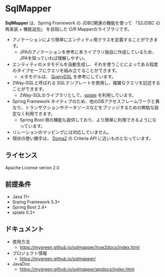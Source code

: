 # SqlMapper

**SqlMapper** は、Spring Framework の JDBC関連の機能を使って 「S2JDBC の再実装 + 機能追加」 を目指した O/R Mapperのライブラリです。

- アノテーションにより簡単にエンティティ用クラスを定義することができます。
  - JPAのアノテーションを参考に本ライブラリ独自に作成しているため、JPAを知っていれば理解しやすい。
- エンティティのメタモデルを自動生成し、それを使うことによってある程度のタイプセーフにクエリを組み立てることができます。
  - メタモデルは、 [QueryDSL](http://www.querydsl.com/) を参考にしています。
- 2Way-SQLと呼ばれる SQLテンプレートを使用し、複雑なクエリを記述することができます。
  - 2Way-SQLのライブラリとして、[splate](https://mygreen.github.io/splate/) を利用しています。
- Spring Framework ネイティブのため、他のDBアクセスフレームワークと異なり、トランザクションやデータソースなどをブリッジするための無駄な設定なく利用できます。
  - Spring Boot 用の機能も提供しており、より簡単に利用できるようになっています。
- リレーションのマッピングには対応していません。
- 現状の使い勝手は、 [Doma2](https://doma.readthedocs.io/en/latest/) の Criteria API に近いものとなっています。

## ライセンス

Apache License verion 2.0

## 前提条件

- Java 11+
- Srping Framework 5.3+
- Spring Boot 2.4+
- splate 0.2+

## ドキュメント

- 使用方法
  - https://mygreen.github.io/sqlmapper/how2docs/index.html
- プロジェクト情報
  - https://mygreen.github.io/sqlmapper/
- JavaDoc
  - https://mygreen.github.io/sqlmapper/apidocs/index.html



